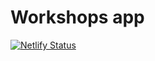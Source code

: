 # Workshops app

[![Netlify Status](https://api.netlify.com/api/v1/badges/979f158d-019b-4bc7-8144-18e571eb370f/deploy-status)](https://app.netlify.com/projects/unique-fudge-29b384/deploys)
